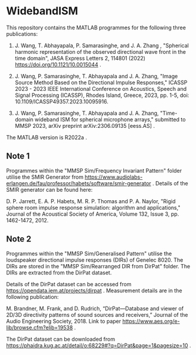 # WidebandISM
This repository contains the MATLAB programmes for the following three publications:

1. J. Wang, T. Abhayapala, P. Samarasinghe, and J. A. Zhang , "Spherical harmonic representation of the observed directional wave front in the time domain", JASA Express Letters 2, 114801 (2022) https://doi.org/10.1121/10.0015044 . 

2. J. Wang, P. Samarasinghe, T. Abhayapala and J. A. Zhang, "Image Source Method Based on the Directional Impulse Responses," ICASSP 2023 - 2023 IEEE International Conference on Acoustics, Speech and Signal Processing (ICASSP), Rhodes Island, Greece, 2023, pp. 1-5, doi: 10.1109/ICASSP49357.2023.10095916.

3. J. Wang, P. Samarasinghe, T. Abhayapala and J. A. Zhang, "Time-domain wideband ISM for spherical microphone arrays," submitted to MMSP 2023, arXiv preprint 	arXiv:2306.09135 [eess.AS] . 

The MATLAB version is R2022a . 

## Note 1
Programmes within the "MMSP Sim/Frequency Invariant Pattern" folder utilise the SMIR Generator from https://www.audiolabs-erlangen.de/fau/professor/habets/software/smir-generator . Details of the SMIR generator can be found here:

D. P. Jarrett, E. A. P. Habets, M. R. P. Thomas and P. A. Naylor, "Rigid sphere room impulse response simulation: algorithm and applications," Journal of the Acoustical Society of America, Volume 132, Issue 3, pp. 1462-1472, 2012.

## Note 2
Programmes within the "MMSP Sim/Generalised Pattern" utilise the loudspeaker directional impulse responses (DIRs) of Genelec 8020. The DIRs are stored in the "MMSP Sim/Rearranged DIR from DirPat" folder. The DIRs are extracted from the DirPat dataset. 

Details of the DirPat dataset can be accessed from https://opendata.iem.at/projects/dirpat . Measurement details are in the following publication:

M. Brandner, M. Frank, and D. Rudrich, “DirPat—Database and viewer of 2D/3D directivity patterns of sound sources and receivers,” Journal of the Audio Engineering Society, 2018.
Link to paper https://www.aes.org/e-lib/browse.cfm?elib=19538 .

The DirPat dataset can be downloaded from https://phaidra.kug.ac.at/detail/o:68229#?q=DirPat&page=1&pagesize=10 .
